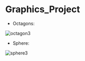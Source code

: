 # Graphics_Project

- Octagons:

![octagon3](https://user-images.githubusercontent.com/58198596/133493436-d7502fc4-fef8-4f11-9118-41c80dc1208b.png)

- Sphere:

![sphere3](https://user-images.githubusercontent.com/58198596/133493440-ba7851f2-8151-484e-b4c3-3d162da40932.png)
